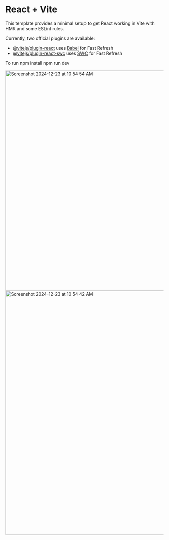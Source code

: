 
# React + Vite

This template provides a minimal setup to get React working in Vite with HMR and some ESLint rules.

Currently, two official plugins are available:

- [@vitejs/plugin-react](https://github.com/vitejs/vite-plugin-react/blob/main/packages/plugin-react/README.md) uses [Babel](https://babeljs.io/) for Fast Refresh
- [@vitejs/plugin-react-swc](https://github.com/vitejs/vite-plugin-react-swc) uses [SWC](https://swc.rs/) for Fast Refresh

To run 
npm install 
npm run dev

<img width="700" alt="Screenshot 2024-12-23 at 10 54 54 AM" src="https://github.com/user-attachments/assets/32933187-7fb7-41ab-a73b-343ef4ff92b3" />
<img width="776" alt="Screenshot 2024-12-23 at 10 54 42 AM" src="https://github.com/user-attachments/assets/5dcd65d5-3329-466f-b326-c2d1ba0d6ef6" />

